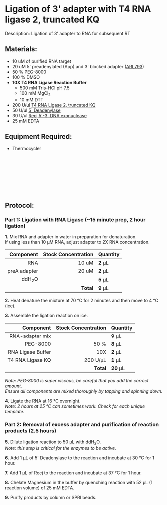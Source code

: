 Ligation of 3' adapter with T4 RNA ligase 2, truncated KQ
================================================================================
Description: Ligation of 3' adapter to RNA for subsequent RT

Materials:
--------------------------------------------------------------------------------
  * 10 uM of purified RNA target
  * 20 uM 5' preadenylated (App) and 3' blocked adapter ([ARL793](../ARL-primers.csv)) 
  * 50 % PEG-8000
  * 100 % DMSO
  * **10X T4 RNA Ligase Reaction Buffer**
    * 500 mM Tris-HCl pH 7.5
    * 100 mM MgCl<sub>2</sub>
    * 10 mM DTT
  * 200 U/ul [T4 RNA Ligase 2, truncated KQ](https://www.neb.com/en-us/products/m0373-t4-rna-ligase-2-truncated-kq)
  * 50 U/ul [5´ Deadenylase](https://www.neb.com/en-us/products/m0331-5-deadenylase)
  * 30 U/ul [Recj 5´-3´ DNA exonuclease](https://www.neb.com/en-us/products/m0264-recjf)
  * 25 mM EDTA
  
Equipment Required:
--------------------------------------------------------------------------------
  * Thermocycler

<!-- Use <br/> to go to next page -->

<br/><br/><br/><br/><br/><br/><br/>
  
Protocol:
--------------------------------------------------------------------------------
### Part 1: Ligation with RNA Ligase (~15 minute prep, 2 hour ligation)

**1.** Mix RNA and adapter in water in preparation for denaturation. <br/>If using less than 10 µM RNA, adjust adapter to 2X RNA concentration.

  | Component | Stock Concentration | Quantity | 
  | ---------: | ---------: | :---------- |
  | RNA | 10 uM | **2**  µL |
  | preA adapter | 20 uM | **2**  µL |
  | ddH<sub/>2</sub>O || **5**  µL |
  || **Total** | **9** µL |

**2.** Heat denature the mixture at 70 °C for 2 minutes and then move to 4 °C (ice).
  
**3.** Assemble the ligation reaction on ice.

  | Component | Stock Concentration | Quantity | 
  | ---------: | ---------: | :---------- |
  | RNA-adapter mix || **9**  µL |
  | PEG-8000 | 50 % | **8**  µL | 
  | RNA Ligase Buffer | 10X | **2**  µL |
  | T4 RNA Ligase KQ | 200 U/µL | **1**  µL |
  || **Total** | **20** µL |

  _Note: PEG-8000 is super viscous, be careful that you add the correct amount._ <br/> _Ensure all components are mixed thoroughly by tapping and spinning down._

**4.** Ligate the RNA at 16 °C overnight. <br/> _Note: 2 hours at 25 °C can sometimes work. Check for each unique template._

### Part 2: Removal of excess adapter and purification of reaction products (2.5 hours)

**5.** Dilute ligation reaction to 50 µL with ddH<sub/>2</sub>O. <br/> _Note: this step is critical for the enzymes to be active._

**6.** Add 1 µL of 5´ Deadenylase to the reaction and incubate at 30 °C for 1 hour.

**7.** Add 1 µL of Recj to the reaction and incubate at 37 °C for 1 hour.

**8.** Chelate Magnesium in the buffer by quenching reaction with 52 µL (1 reaction volume) of 25 mM EDTA.

**9.** Purify products by column or SPRI beads.

